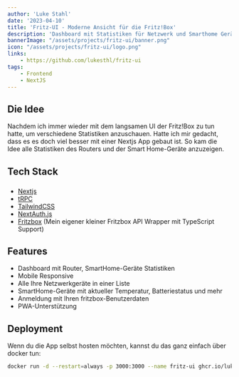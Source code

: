 ```yaml
---
author: 'Luke Stahl'
date: '2023-04-10'
title: 'Fritz-UI - Moderne Ansicht für die Fritz!Box'
description: 'Dashboard mit Statistiken für Netzwerk und Smarthome Geräte der Fritz!Box.'
bannerImage: "/assets/projects/fritz-ui/banner.png"
icon: "/assets/projects/fritz-ui/logo.png"
links:
    - https://github.com/lukesthl/fritz-ui
tags:
    - Frontend
    - NextJS
---
```


## Die Idee
Nachdem ich immer wieder mit dem langsamen UI der Fritz!Box zu tun hatte, um verschiedene Statistiken anzuschauen. Hatte ich mir gedacht, dass es es doch viel besser mit einer Nextjs App gebaut ist. So kam die Idee alle Statistiken des Routers und der Smart Home-Geräte anzuzeigen.

## Tech Stack
###

- [Nextjs](https://nextjs.org/)
- [tRPC](https://trpc.io/)
- [TailwindCSS](https://tailwindcss.com/)
- [NextAuth.js](https://next-auth.js.org/)
- [Fritzbox](https://github.com/lukesthl/fritzbox) (Mein eigener kleiner Fritzbox API Wrapper mit TypeScript Support)


## Features
- Dashboard mit Router, SmartHome-Geräte Statistiken
- Mobile Responsive
- Alle Ihre Netzwerkgeräte in einer Liste
- SmartHome-Geräte mit aktueller Temperatur, Batteriestatus und mehr
- Anmeldung mit Ihren fritzbox-Benutzerdaten
- PWA-Unterstützung


## Deployment

Wenn du die App selbst hosten möchten, kannst du das ganz einfach über docker tun:

```bash
docker run -d --restart=always -p 3000:3000 --name fritz-ui ghcr.io/lukesthl/fritz-ui:latest
```